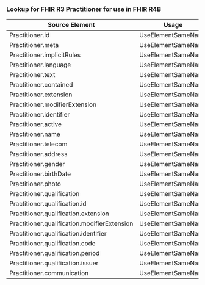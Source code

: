 ### Lookup for FHIR R3 Practitioner for use in FHIR R4B

| Source Element | Usage | Target |
| -------------- | ----- | ------ |
| Practitioner.id | UseElementSameName | Practitioner.id |
| Practitioner.meta | UseElementSameName | Practitioner.meta |
| Practitioner.implicitRules | UseElementSameName | Practitioner.implicitRules |
| Practitioner.language | UseElementSameName | Practitioner.language |
| Practitioner.text | UseElementSameName | Practitioner.text |
| Practitioner.contained | UseElementSameName | Practitioner.contained |
| Practitioner.extension | UseElementSameName | Practitioner.extension |
| Practitioner.modifierExtension | UseElementSameName | Practitioner.modifierExtension |
| Practitioner.identifier | UseElementSameName | Practitioner.identifier |
| Practitioner.active | UseElementSameName | Practitioner.active |
| Practitioner.name | UseElementSameName | Practitioner.name |
| Practitioner.telecom | UseElementSameName | Practitioner.telecom |
| Practitioner.address | UseElementSameName | Practitioner.address |
| Practitioner.gender | UseElementSameName | Practitioner.gender |
| Practitioner.birthDate | UseElementSameName | Practitioner.birthDate |
| Practitioner.photo | UseElementSameName | Practitioner.photo |
| Practitioner.qualification | UseElementSameName | Practitioner.qualification |
| Practitioner.qualification.id | UseElementSameName | Practitioner.qualification.id |
| Practitioner.qualification.extension | UseElementSameName | Practitioner.qualification.extension |
| Practitioner.qualification.modifierExtension | UseElementSameName | Practitioner.qualification.modifierExtension |
| Practitioner.qualification.identifier | UseElementSameName | Practitioner.qualification.identifier |
| Practitioner.qualification.code | UseElementSameName | Practitioner.qualification.code |
| Practitioner.qualification.period | UseElementSameName | Practitioner.qualification.period |
| Practitioner.qualification.issuer | UseElementSameName | Practitioner.qualification.issuer |
| Practitioner.communication | UseElementSameName | Practitioner.communication |
